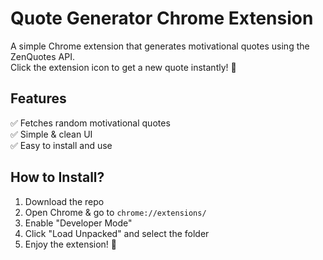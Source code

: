 # Quote Generator Chrome Extension  

A simple Chrome extension that generates motivational quotes using the ZenQuotes API.  
Click the extension icon to get a new quote instantly! 🚀  

## Features  
✅ Fetches random motivational quotes  
✅ Simple & clean UI  
✅ Easy to install and use  

## How to Install?  
1. Download the repo  
2. Open Chrome & go to `chrome://extensions/`  
3. Enable "Developer Mode"  
4. Click "Load Unpacked" and select the folder  
5. Enjoy the extension! 🎉
